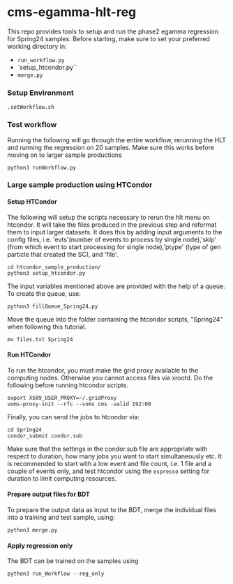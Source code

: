 # cms-egamma-hlt-reg

This repo provides tools to setup and run the phase2 egamma regression for Spring24 samples.
Before starting, make sure to set your preferred working directory in:
- `run_workflow.py`
- `setup_htcondor.py``
- `merge.py`
 

### Setup Environment

```
.setWorkflow.sh
```

### Test workflow

Running the following will go through the entire workflow, rerunning the HLT and running the regression on 20 samples. Make sure this works before moving on to larger sample productions

```
python3 runWorkflow.py
```

### Large sample production using HTCondor

#### Setup HTCondor

The following will setup the scripts necessary to rerun the hlt menu on htcondor. It will take the files produced in the previous step and reformat them to input larger datasets. It does this by adding input arguments to the config files, i.e. 'evts'(number of events to process by single node),'skip' (from which event to start processing for single node),'ptype' (type of gen particle that created the SC), and 'file'. 

```
cd htcondor_sample_production/
python3 setup_htcondor.py
```

The input variables mentioned above are provided with the help of a queue. To create the queue, use:

```
python3 fillQueue_Spring24.py
```
Move the queue into the folder containing the htcondor scripts, "Spring24" when following this tutorial.

```
mv files.txt Spring24
```

#### Run HTCondor

To run the htcondor, you must make the grid proxy available to the computing nodes. Otherwise you cannot access files via xrootd. Do the following before running htcondor scripts.

```
export X509_USER_PROXY=~/.gridProxy
voms-proxy-init --rfc --voms cms -valid 192:00
```

Finally, you can send the jobs to htcondor via:

```
cd Spring24
condor_submit condor.sub
```

Make sure that the settings in the condor.sub file are appropriate with respect to duration, how many jobs you want to start simultaneously etc. It is recommended to start with a low event and file count, i.e. 1 file and a couple of events only, and test htcondor using the `espresso` setting for duration to limit computing resources.

#### Prepare output files for BDT

To prepare the output data as input to the BDT, merge the individual files into a training and test sample, using:

```
python3 merge.py
```

#### Apply regression only

The BDT can be trained on the samples using

```
python3 run_Workflow --reg_only
``` 
